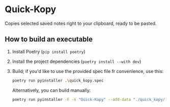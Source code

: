 # Quick-Kopy

Copies selected saved notes right to your clipboard, ready to be pasted.

## How to build an executable

1. Install Poetry (`pip install poetry`)
2. Install the project dependencies (`poetry install --with dev`)
3. Build; if you'd like to use the provided spec file fr convenience, use this:

    ```sh
    poetry run pyinstaller .\quick_kopy.spec
    ```

    Alternatively, you can build manually:

    ```sh
    poetry run pyinstaller -F -n "Quick-Kopy" --add-data "./quick_kopy/data;data" -i "./quick_kopy/data/icon.ico" ./quick_kopy/main.pyw
    ```
